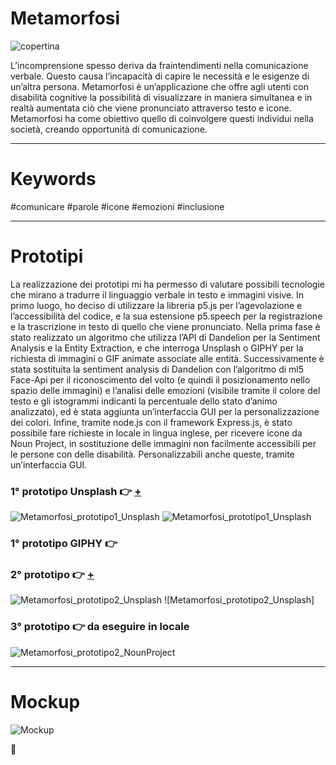 # Metamorfosi
![copertina](https://user-images.githubusercontent.com/76476647/122622344-a6625280-d098-11eb-87db-3be5dcdb1c4d.jpg)

L’incomprensione spesso deriva da fraintendimenti nella comunicazione verbale. Questo causa l’incapacità di capire le necessità e le esigenze di un’altra persona. Metamorfosi è un’applicazione che offre agli utenti con disabilità cognitive la possibilità di visualizzare in maniera simultanea e in realtà aumentata ciò che viene pronunciato attraverso testo e icone. Metamorfosi ha come obiettivo quello di coinvolgere questi individui nella società, creando opportunità di comunicazione.

---

# Keywords
#comunicare #parole #icone #emozioni #inclusione

---

# Prototipi 
La realizzazione dei prototipi mi ha permesso di valutare possibili tecnologie che mirano a tradurre il linguaggio verbale in testo e immagini visive.
In primo luogo, ho deciso di utilizzare la libreria p5.js per l’agevolazione e l’accessibilità del codice, e la sua estensione p5.speech per la registrazione e la trascrizione in testo di quello che viene pronunciato.
Nella prima fase è stato realizzato un algoritmo che utilizza l’API di Dandelion per la Sentiment Analysis e la Entity Extraction, e che interroga Unsplash o GIPHY per la richiesta di immagini o GIF animate associate alle entità.
Successivamente è stata sostituita la sentiment analysis di Dandelion con l’algoritmo di ml5 Face-Api per il riconoscimento del volto (e quindi il posizionamento nello spazio delle immagini) e l’analisi delle emozioni (visibile tramite il colore del testo e gli istogrammi indicanti la percentuale dello stato d’animo analizzato), ed è stata aggiunta un’interfaccia GUI per la personalizzazione dei colori.
Infine, tramite node.js con il framework Express.js, è stato possibile fare richieste in locale in lingua inglese, per ricevere icone da Noun Project, in sostituzione delle immagini non facilmente accessibili per le persone con delle disabilità. Personalizzabili anche queste, tramite un’interfaccia GUI.

### 1° prototipo Unsplash :point_right: [+](https://editor.p5js.org/Lucilla/full/QW6jw8g4U) 
![Metamorfosi_prototipo1_Unsplash](https://user-images.githubusercontent.com/76476647/122623336-f262c680-d09b-11eb-8632-ee8f9d0bc26f.jpg)
![Metamorfosi_prototipo1_Unsplash](https://user-images.githubusercontent.com/76476647/122623144-44efb300-d09b-11eb-96e5-bed7b6831948.gif)

### 1° prototipo GIPHY :point_right:

### 2° prototipo :point_right: [+](https://editor.p5js.org/Lucilla/full/GesR6MZmV)
![Metamorfosi_prototipo2_Unsplash](https://user-images.githubusercontent.com/76476647/122635382-e7cc1f80-d0e3-11eb-99a1-c79f10f40529.jpg)
![Metamorfosi_prototipo2_Unsplash]

### 3° prototipo :point_right: da eseguire in locale
![Metamorfosi_prototipo2_NounProject](https://user-images.githubusercontent.com/76476647/122635368-c408d980-d0e3-11eb-82dc-d14d8abf64c5.jpg)

---

# Mockup

![Mockup](https://user-images.githubusercontent.com/76476647/122623748-9c8f1e00-d09d-11eb-959c-6ba48a3548d6.jpg)

🚧
